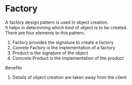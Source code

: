# Factory

<p>
A factory design pattern is used in object creation.<br />
It helps in determining which kind of object is to be created.<br />
There are four elements to this pattern.<br />
</p>

1. Factory provides the signature to create a factory
2. Conrete Factory is the implementation of a factory
3. Product is the signature of the object
4. Concrete Product is the implementation of the product

Benefits
1. Details of object creation are taken away from the client
